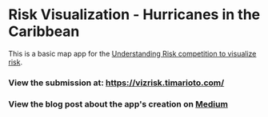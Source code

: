 # Risk Visualization - Hurricanes in the Caribbean

This is a basic map app for the [Understanding Risk competition to visualize risk](https://understandrisk.org/vizrisk/).

### View the submission at: https://vizrisk.timarioto.com/

### View the blog post about the app's creation on [Medium](https://medium.com/@kjbarns/visualizing-hurricane-marias-impacts-in-dominica-for-the-vizrisk-challenge-623f0b19dc33)
